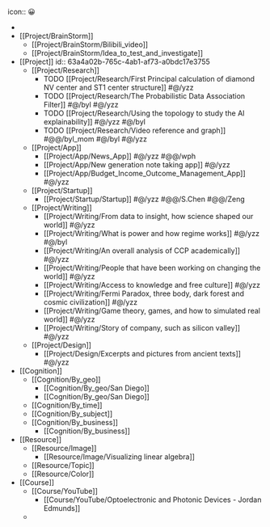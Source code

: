 icon:: 😀

-
- [[Project/BrainStorm]]
	- [[Project/BrainStorm/Bilibili_video]]
	- [[Project/BrainStorm/Idea_to_test_and_investigate]]
- [[Project]]
  id:: 63a4a02b-765c-4ab1-af73-a0bdc17e3755
	- [[Project/Research]]
		- TODO [[Project/Research/First Principal calculation of diamond NV center and ST1 center structure]] #@/yzz
		- TODO [[Project/Research/The Probabilistic Data Association Filter]] #@/byl #@/yzz
		- TODO [[Project/Research/Using the topology to study the AI explainability]] #@/yzz #@/byl
		- TODO [[Project/Research/Video reference and graph]] #@@/byl_mom #@/byl #@/yzz
	- [[Project/App]]
		- [[Project/App/News_App]] #@/yzz #@@/wph
		- [[Project/App/New generation note taking app]] #@/yzz
		- [[Project/App/Budget_Income_Outcome_Management_App]] #@/yzz
	- [[Project/Startup]]
		- [[Project/Startup/Startup]] #@/yzz #@@/S.Chen #@@/Zeng
	- [[Project/Writing]]
		- [[Project/Writing/From data to insight, how science shaped our world]] #@/yzz
		- [[Project/Writing/What is power and how regime works]] #@/yzz #@/byl
		- [[Project/Writing/An overall analysis of CCP academically]] #@/yzz
		- [[Project/Writing/People that have been working on changing the world]] #@/yzz
		- [[Project/Writing/Access to knowledge and free culture]] #@/yzz
		- [[Project/Writing/Fermi Paradox, three body, dark forest and cosmic civilization]] #@/yzz
		- [[Project/Writing/Game theory, games, and how to simulated real world]] #@/yzz
		- [[Project/Writing/Story of company, such as silicon valley]] #@/yzz
	- [[Project/Design]]
		- [[Project/Design/Excerpts and pictures from ancient texts]] #@/yzz
- [[Cognition]]
	- [[Cognition/By_geo]]
		- [[Cognition/By_geo/San Diego]]
		- [[Cognition/By_geo/San Diego]]
	- [[Cognition/By_time]]
	- [[Cognition/By_subject]]
	- [[Cognition/By_business]]
		- [[Cognition/By_business]]
- [[Resource]]
	- [[Resource/Image]]
		- [[Resource/Image/Visualizing linear algebra]]
	- [[Resource/Topic]]
	- [[Resource/Color]]
- [[Course]]
	- [[Course/YouTube]]
		- [[Course/YouTube/Optoelectronic and Photonic Devices - Jordan Edmunds]]
	-